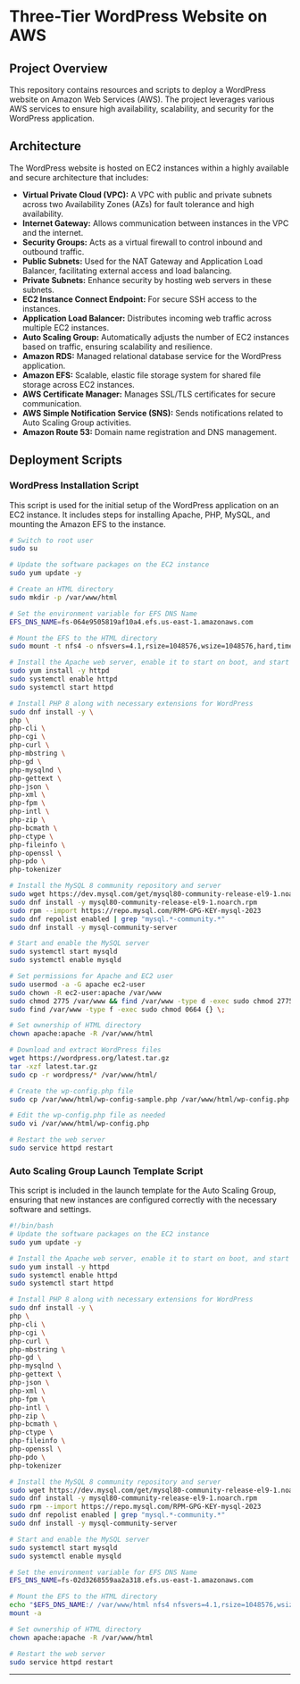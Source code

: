 # Three-Tier WordPress Website on AWS

##   Project Overview
This repository contains resources and scripts to deploy a WordPress website on Amazon Web Services (AWS). The project leverages various AWS services to ensure high availability, scalability, and security for the WordPress application.

##   Architecture

The WordPress website is hosted on EC2 instances within a highly available and secure architecture that includes:

- **Virtual Private Cloud (VPC):** A VPC with public and private subnets across two Availability Zones (AZs) for fault tolerance and high availability.
- **Internet Gateway:** Allows communication between instances in the VPC and the internet.
- **Security Groups:** Acts as a virtual firewall to control inbound and outbound traffic.
- **Public Subnets:** Used for the NAT Gateway and Application Load Balancer, facilitating external access and load balancing.
- **Private Subnets:** Enhance security by hosting web servers in these subnets.
- **EC2 Instance Connect Endpoint:** For secure SSH access to the instances.
- **Application Load Balancer:** Distributes incoming web traffic across multiple EC2 instances.
- **Auto Scaling Group:** Automatically adjusts the number of EC2 instances based on traffic, ensuring scalability and resilience.
- **Amazon RDS:** Managed relational database service for the WordPress application.
- **Amazon EFS:** Scalable, elastic file storage system for shared file storage across EC2 instances.
- **AWS Certificate Manager:** Manages SSL/TLS certificates for secure communication.
- **AWS Simple Notification Service (SNS):** Sends notifications related to Auto Scaling Group activities.
- **Amazon Route 53:** Domain name registration and DNS management.

## Deployment Scripts

### WordPress Installation Script

This script is used for the initial setup of the WordPress application on an EC2 instance. It includes steps for installing Apache, PHP, MySQL, and mounting the Amazon EFS to the instance.

```bash
# Switch to root user
sudo su

# Update the software packages on the EC2 instance 
sudo yum update -y

# Create an HTML directory 
sudo mkdir -p /var/www/html

# Set the environment variable for EFS DNS Name
EFS_DNS_NAME=fs-064e9505819af10a4.efs.us-east-1.amazonaws.com

# Mount the EFS to the HTML directory 
sudo mount -t nfs4 -o nfsvers=4.1,rsize=1048576,wsize=1048576,hard,timeo=600,retrans=2,noresvport "$EFS_DNS_NAME":/ /var/www/html

# Install the Apache web server, enable it to start on boot, and start the server
sudo yum install -y httpd
sudo systemctl enable httpd 
sudo systemctl start httpd

# Install PHP 8 along with necessary extensions for WordPress
sudo dnf install -y \
php \
php-cli \
php-cgi \
php-curl \
php-mbstring \
php-gd \
php-mysqlnd \
php-gettext \
php-json \
php-xml \
php-fpm \
php-intl \
php-zip \
php-bcmath \
php-ctype \
php-fileinfo \
php-openssl \
php-pdo \
php-tokenizer

# Install the MySQL 8 community repository and server
sudo wget https://dev.mysql.com/get/mysql80-community-release-el9-1.noarch.rpm 
sudo dnf install -y mysql80-community-release-el9-1.noarch.rpm 
sudo rpm --import https://repo.mysql.com/RPM-GPG-KEY-mysql-2023
sudo dnf repolist enabled | grep "mysql.*-community.*"
sudo dnf install -y mysql-community-server 

# Start and enable the MySQL server
sudo systemctl start mysqld
sudo systemctl enable mysqld

# Set permissions for Apache and EC2 user
sudo usermod -a -G apache ec2-user
sudo chown -R ec2-user:apache /var/www
sudo chmod 2775 /var/www && find /var/www -type d -exec sudo chmod 2775 {} \;
sudo find /var/www -type f -exec sudo chmod 0664 {} \;

# Set ownership of HTML directory
chown apache:apache -R /var/www/html 

# Download and extract WordPress files
wget https://wordpress.org/latest.tar.gz
tar -xzf latest.tar.gz
sudo cp -r wordpress/* /var/www/html/

# Create the wp-config.php file
sudo cp /var/www/html/wp-config-sample.php /var/www/html/wp-config.php

# Edit the wp-config.php file as needed
sudo vi /var/www/html/wp-config.php

# Restart the web server
sudo service httpd restart
```

### Auto Scaling Group Launch Template Script

This script is included in the launch template for the Auto Scaling Group, ensuring that new instances are configured correctly with the necessary software and settings.

```bash
#!/bin/bash
# Update the software packages on the EC2 instance 
sudo yum update -y

# Install the Apache web server, enable it to start on boot, and start the server
sudo yum install -y httpd
sudo systemctl enable httpd 
sudo systemctl start httpd

# Install PHP 8 along with necessary extensions for WordPress
sudo dnf install -y \
php \
php-cli \
php-cgi \
php-curl \
php-mbstring \
php-gd \
php-mysqlnd \
php-gettext \
php-json \
php-xml \
php-fpm \
php-intl \
php-zip \
php-bcmath \
php-ctype \
php-fileinfo \
php-openssl \
php-pdo \
php-tokenizer

# Install the MySQL 8 community repository and server
sudo wget https://dev.mysql.com/get/mysql80-community-release-el9-1.noarch.rpm 
sudo dnf install -y mysql80-community-release-el9-1.noarch.rpm 
sudo rpm --import https://repo.mysql.com/RPM-GPG-KEY-mysql-2023
sudo dnf repolist enabled | grep "mysql.*-community.*"
sudo dnf install -y mysql-community-server 

# Start and enable the MySQL server
sudo systemctl start mysqld
sudo systemctl enable mysqld

# Set the environment variable for EFS DNS Name
EFS_DNS_NAME=fs-02d3268559aa2a318.efs.us-east-1.amazonaws.com

# Mount the EFS to the HTML directory 
echo "$EFS_DNS_NAME:/ /var/www/html nfs4 nfsvers=4.1,rsize=1048576,wsize=1048576,hard,timeo=600,retrans=2 0 0" >> /etc/fstab
mount -a

# Set ownership of HTML directory
chown apache:apache -R /var/www/html

# Restart the web server
sudo service httpd restart
```

--- 


